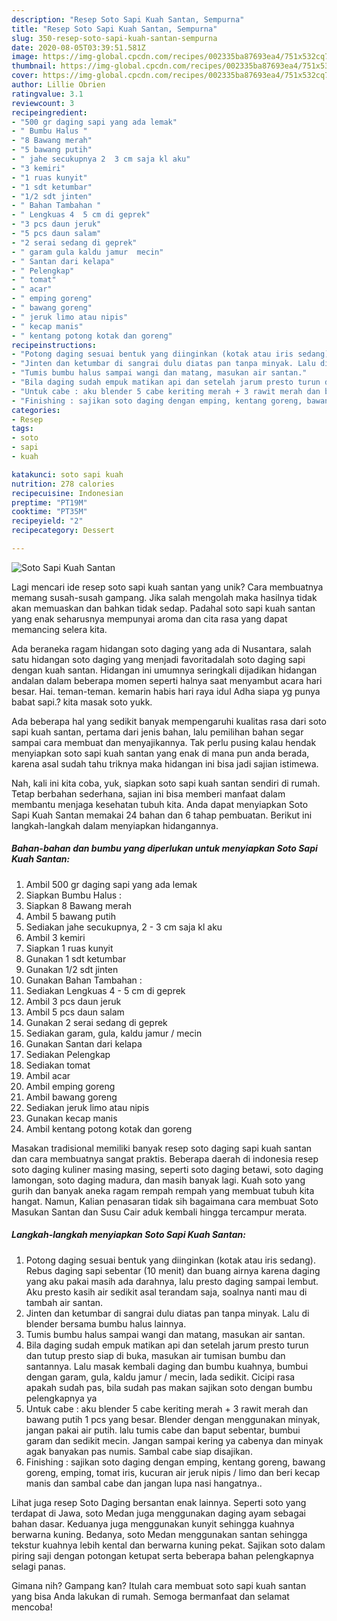 ```yaml
---
description: "Resep Soto Sapi Kuah Santan, Sempurna"
title: "Resep Soto Sapi Kuah Santan, Sempurna"
slug: 350-resep-soto-sapi-kuah-santan-sempurna
date: 2020-08-05T03:39:51.581Z
image: https://img-global.cpcdn.com/recipes/002335ba87693ea4/751x532cq70/soto-sapi-kuah-santan-foto-resep-utama.jpg
thumbnail: https://img-global.cpcdn.com/recipes/002335ba87693ea4/751x532cq70/soto-sapi-kuah-santan-foto-resep-utama.jpg
cover: https://img-global.cpcdn.com/recipes/002335ba87693ea4/751x532cq70/soto-sapi-kuah-santan-foto-resep-utama.jpg
author: Lillie Obrien
ratingvalue: 3.1
reviewcount: 3
recipeingredient:
- "500 gr daging sapi yang ada lemak"
- " Bumbu Halus "
- "8 Bawang merah"
- "5 bawang putih"
- " jahe secukupnya 2  3 cm saja kl aku"
- "3 kemiri"
- "1 ruas kunyit"
- "1 sdt ketumbar"
- "1/2 sdt jinten"
- " Bahan Tambahan "
- " Lengkuas 4  5 cm di geprek"
- "3 pcs daun jeruk"
- "5 pcs daun salam"
- "2 serai sedang di geprek"
- " garam gula kaldu jamur  mecin"
- " Santan dari kelapa"
- " Pelengkap"
- " tomat"
- " acar"
- " emping goreng"
- " bawang goreng"
- " jeruk limo atau nipis"
- " kecap manis"
- " kentang potong kotak dan goreng"
recipeinstructions:
- "Potong daging sesuai bentuk yang diinginkan (kotak atau iris sedang). Rebus daging sapi sebentar (10 menit) dan buang airnya karena daging yang aku pakai masih ada darahnya, lalu presto daging sampai lembut. Aku presto kasih air sedikit asal terandam saja, soalnya nanti mau di tambah air santan."
- "Jinten dan ketumbar di sangrai dulu diatas pan tanpa minyak. Lalu di blender bersama bumbu halus lainnya."
- "Tumis bumbu halus sampai wangi dan matang, masukan air santan."
- "Bila daging sudah empuk matikan api dan setelah jarum presto turun dan tutup presto siap di buka, masukan air tumisan bumbu dan santannya. Lalu masak kembali daging dan bumbu kuahnya, bumbui dengan garam, gula, kaldu jamur / mecin, lada sedikit. Cicipi rasa apakah sudah pas, bila sudah pas makan sajikan soto dengan bumbu pelengkapnya ya"
- "Untuk cabe : aku blender 5 cabe keriting merah + 3 rawit merah dan bawang putih 1 pcs yang besar. Blender dengan menggunakan minyak, jangan pakai air putih. lalu tumis cabe dan baput sebentar, bumbui garam dan sedikit mecin. Jangan sampai kering ya cabenya dan minyak agak banyakan pas numis. Sambal cabe siap disajikan."
- "Finishing : sajikan soto daging dengan emping, kentang goreng, bawang goreng, emping, tomat iris, kucuran air jeruk nipis / limo dan beri kecap manis dan sambal cabe dan jangan lupa nasi hangatnya.."
categories:
- Resep
tags:
- soto
- sapi
- kuah

katakunci: soto sapi kuah 
nutrition: 278 calories
recipecuisine: Indonesian
preptime: "PT19M"
cooktime: "PT35M"
recipeyield: "2"
recipecategory: Dessert

---
```



![Soto Sapi Kuah Santan](https://img-global.cpcdn.com/recipes/002335ba87693ea4/751x532cq70/soto-sapi-kuah-santan-foto-resep-utama.jpg)

Lagi mencari ide resep soto sapi kuah santan yang unik? Cara membuatnya memang susah-susah gampang. Jika salah mengolah maka hasilnya tidak akan memuaskan dan bahkan tidak sedap. Padahal soto sapi kuah santan yang enak seharusnya mempunyai aroma dan cita rasa yang dapat memancing selera kita.

Ada beraneka ragam hidangan soto daging yang ada di Nusantara, salah satu hidangan soto daging yang menjadi favoritadalah soto daging sapi dengan kuah santan. Hidangan ini umumnya seringkali dijadikan hidangan andalan dalam beberapa momen seperti halnya saat menyambut acara hari besar. Hai. teman-teman. kemarin habis hari raya idul Adha siapa yg punya babat sapi.? kita masak soto yukk.

Ada beberapa hal yang sedikit banyak mempengaruhi kualitas rasa dari soto sapi kuah santan, pertama dari jenis bahan, lalu pemilihan bahan segar sampai cara membuat dan menyajikannya. Tak perlu pusing kalau hendak menyiapkan soto sapi kuah santan yang enak di mana pun anda berada, karena asal sudah tahu triknya maka hidangan ini bisa jadi sajian istimewa.


Nah, kali ini kita coba, yuk, siapkan soto sapi kuah santan sendiri di rumah. Tetap berbahan sederhana, sajian ini bisa memberi manfaat dalam membantu menjaga kesehatan tubuh kita. Anda dapat menyiapkan Soto Sapi Kuah Santan memakai 24 bahan dan 6 tahap pembuatan. Berikut ini langkah-langkah dalam menyiapkan hidangannya.

<!--inarticleads1-->

##### Bahan-bahan dan bumbu yang diperlukan untuk menyiapkan Soto Sapi Kuah Santan:

1. Ambil 500 gr daging sapi yang ada lemak
1. Siapkan  Bumbu Halus :
1. Siapkan 8 Bawang merah
1. Ambil 5 bawang putih
1. Sediakan  jahe secukupnya, 2 - 3 cm saja kl aku
1. Ambil 3 kemiri
1. Siapkan 1 ruas kunyit
1. Gunakan 1 sdt ketumbar
1. Gunakan 1/2 sdt jinten
1. Gunakan  Bahan Tambahan :
1. Sediakan  Lengkuas 4 - 5 cm di geprek
1. Ambil 3 pcs daun jeruk
1. Ambil 5 pcs daun salam
1. Gunakan 2 serai sedang di geprek
1. Sediakan  garam, gula, kaldu jamur / mecin
1. Gunakan  Santan dari kelapa
1. Sediakan  Pelengkap
1. Sediakan  tomat
1. Ambil  acar
1. Ambil  emping goreng
1. Ambil  bawang goreng
1. Sediakan  jeruk limo atau nipis
1. Gunakan  kecap manis
1. Ambil  kentang potong kotak dan goreng


Masakan tradisional memiliki banyak resep soto daging sapi kuah santan dan cara membuatnya sangat praktis. Beberapa daerah di indonesia resep soto daging kuliner masing masing, seperti soto daging betawi, soto daging lamongan, soto daging madura, dan masih banyak lagi. Kuah soto yang gurih dan banyak aneka ragam rempah rempah yang membuat tubuh kita hangat. Namun, Kalian penasaran tidak sih bagaimana cara membuat Soto Masukan Santan dan Susu Cair aduk kembali hingga tercampur merata. 

<!--inarticleads2-->

##### Langkah-langkah menyiapkan Soto Sapi Kuah Santan:

1. Potong daging sesuai bentuk yang diinginkan (kotak atau iris sedang). Rebus daging sapi sebentar (10 menit) dan buang airnya karena daging yang aku pakai masih ada darahnya, lalu presto daging sampai lembut. Aku presto kasih air sedikit asal terandam saja, soalnya nanti mau di tambah air santan.
1. Jinten dan ketumbar di sangrai dulu diatas pan tanpa minyak. Lalu di blender bersama bumbu halus lainnya.
1. Tumis bumbu halus sampai wangi dan matang, masukan air santan.
1. Bila daging sudah empuk matikan api dan setelah jarum presto turun dan tutup presto siap di buka, masukan air tumisan bumbu dan santannya. Lalu masak kembali daging dan bumbu kuahnya, bumbui dengan garam, gula, kaldu jamur / mecin, lada sedikit. Cicipi rasa apakah sudah pas, bila sudah pas makan sajikan soto dengan bumbu pelengkapnya ya
1. Untuk cabe : aku blender 5 cabe keriting merah + 3 rawit merah dan bawang putih 1 pcs yang besar. Blender dengan menggunakan minyak, jangan pakai air putih. lalu tumis cabe dan baput sebentar, bumbui garam dan sedikit mecin. Jangan sampai kering ya cabenya dan minyak agak banyakan pas numis. Sambal cabe siap disajikan.
1. Finishing : sajikan soto daging dengan emping, kentang goreng, bawang goreng, emping, tomat iris, kucuran air jeruk nipis / limo dan beri kecap manis dan sambal cabe dan jangan lupa nasi hangatnya..


Lihat juga resep Soto Daging bersantan enak lainnya. Seperti soto yang terdapat di Jawa, soto Medan juga menggunakan daging ayam sebagai bahan dasar. Keduanya juga menggunakan kunyit sehingga kuahnya berwarna kuning. Bedanya, soto Medan menggunakan santan sehingga tekstur kuahnya lebih kental dan berwarna kuning pekat. Sajikan soto dalam piring saji dengan potongan ketupat serta beberapa bahan pelengkapnya selagi panas. 

Gimana nih? Gampang kan? Itulah cara membuat soto sapi kuah santan yang bisa Anda lakukan di rumah. Semoga bermanfaat dan selamat mencoba!
